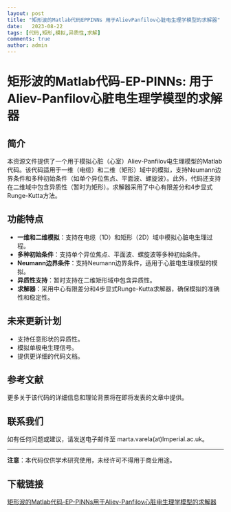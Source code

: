 ```yaml
---
layout: post
title: "矩形波的Matlab代码EPPINNs 用于AlievPanfilov心脏电生理学模型的求解器"
date:   2023-08-22
tags: [代码,矩形,模拟,异质性,求解]
comments: true
author: admin
---
```

# 矩形波的Matlab代码-EP-PINNs: 用于Aliev-Panfilov心脏电生理学模型的求解器

## 简介

本资源文件提供了一个用于模拟心脏（心室）Aliev-Panfilov电生理模型的Matlab代码。该代码适用于一维（电缆）和二维（矩形）域中的模拟，支持Neumann边界条件和多种初始条件（如单个异位焦点、平面波、螺旋波）。此外，代码还支持在二维域中包含异质性（暂时为矩形）。求解器采用了中心有限差分和4步显式Runge-Kutta方法。

## 功能特点

- **一维和二维模拟**：支持在电缆（1D）和矩形（2D）域中模拟心脏电生理过程。
- **多种初始条件**：支持单个异位焦点、平面波、螺旋波等多种初始条件。
- **Neumann边界条件**：支持Neumann边界条件，适用于心脏电生理模型的模拟。
- **异质性支持**：暂时支持在二维矩形域中包含异质性。
- **求解器**：采用中心有限差分和4步显式Runge-Kutta求解器，确保模拟的准确性和稳定性。

## 未来更新计划

- 支持任意形状的异质性。
- 模拟单极电生理信号。
- 提供更详细的代码文档。

## 参考文献

更多关于该代码的详细信息和理论背景将在即将发表的文章中提供。

## 联系我们

如有任何问题或建议，请发送电子邮件至 marta.varela(at)Imperial.ac.uk。

---

**注意**：本代码仅供学术研究使用，未经许可不得用于商业用途。

## 下载链接

[矩形波的Matlab代码-EP-PINNs用于Aliev-Panfilov心脏电生理学模型的求解器](https://pan.quark.cn/s/4f6135a6b041)